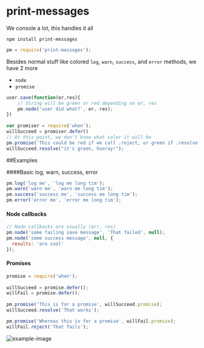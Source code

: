 print-messages
==============

We console a lot, this handles it all

    npm install print-messages
    
```js
pm = require('print-messages');
```

Besides normal stuff like colored `log`, `warn`, `success`, and `error` methods, we have 2 more

* `node`
* `promise`

```js
user.save(function(er,res){
    // String will be green or red depending on er, res
    pm.node('user did what?', er, res);
})
    
var promiser = require('when');
willSucceed = promiser.defer()
// At this point, we don't know what color it will be    
pm.promise('This could be red if we call .reject, or green if .resolve', willSucceed.promise);
willSucceed.resolve("it's green, hooray!");
```

##Examples

####Basic log, warn, success, error
```js
pm.log('log me', 'log me long tim');
pm.warn('warn me', 'warn me long tim');
pm.success('success me', 'success me long tim');
pm.error('error me', 'error me long tim');
```

#### Node callbacks  
```js
// Node callbacks are usually (err, res)
pm.node('some failing save message', 'That failed', null);
pm.node('some success message', null, {
  results: 'are cool'
});
```

#### Promises    
```js
promise = require('when');
    
willSucceed = promise.defer();
willFail = promise.defer();
    
pm.promise('This is for a promise', willSucceed.promise);
willSucceed.resolve('That works');

pm.promise('Whereas this is for a promise', willFail.promise);
willFail.reject('That fails');
```

![example-image](https://rawgithub.com/danschumann/print-messages/master/example_output.gif)
